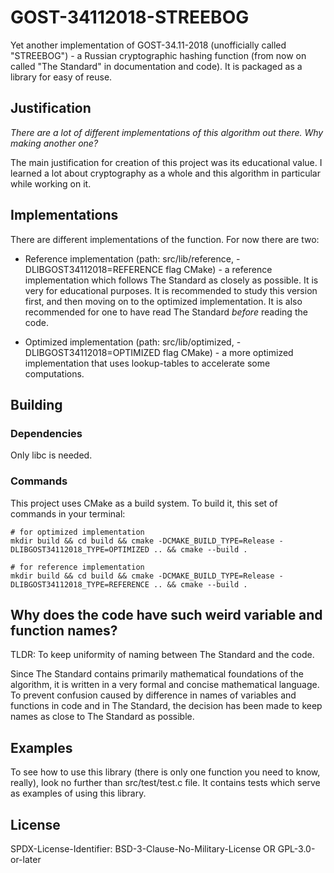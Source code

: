 # GOST-34112018-STREEBOG

Yet another implementation of GOST-34.11-2018 (unofficially called "STREEBOG") - a Russian cryptographic hashing function (from now on called "The Standard" in documentation and code). It is packaged as a library for easy of reuse.

## Justification

*There are a lot of different implementations of this algorithm out there. Why making another one?*

The main justification for creation of this project was its educational value. I learned a lot about cryptography as a whole and this algorithm in particular while working on it.

## Implementations

There are different implementations of the function. For now there are two:

* Reference implementation (path: src/lib/reference, -DLIBGOST34112018=REFERENCE flag CMake) - a reference implementation which follows The Standard as closely as possible. It is very for educational purposes. It is recommended to study this version first, and then moving on to the optimized implementation. It is also recommended for one to have read The Standard _before_ reading the code.

* Optimized implementation (path: src/lib/optimized, -DLIBGOST34112018=OPTIMIZED flag CMake) - a more optimized implementation that uses lookup-tables to accelerate some computations.

## Building
### Dependencies

Only libc is needed.

### Commands

This project uses CMake as a build system. To build it, this set of commands in your terminal:

```
# for optimized implementation
mkdir build && cd build && cmake -DCMAKE_BUILD_TYPE=Release -DLIBGOST34112018_TYPE=OPTIMIZED .. && cmake --build .

# for reference implementation
mkdir build && cd build && cmake -DCMAKE_BUILD_TYPE=Release -DLIBGOST34112018_TYPE=REFERENCE .. && cmake --build .
```

## Why does the code have such weird variable and function names?

TLDR: To keep uniformity of naming between The Standard and the code.

Since The Standard contains primarily mathematical foundations of the algorithm, it is written in a very formal and concise mathematical language. To prevent confusion caused by difference in names of variables and functions in code and in The Standard, the decision has been made to keep names as close to The Standard as possible.

## Examples

To see how to use this library (there is only one function you need to know, really), look no further than src/test/test.c file. It contains tests which serve as examples of using this library.

## License

SPDX-License-Identifier: BSD-3-Clause-No-Military-License OR GPL-3.0-or-later
